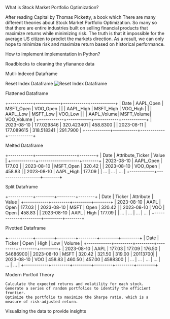 What is Stock Market Portfolio Optimization?

After reading Capital by Thomas Picketty, a book which 
There are many different theories about Stock Market Portfolio Optimization. So many so that there are entire industries built on selling financial products that maximize returns while minimizing risk. 
The truth is that it impossible for the average US citizen to predict the markets direction. As a result, we can only hope to minimize risk and maximize return based on historical performance. 


How to implement implementation in Python?


Roadblocks to cleaning the yfianance data

Mutli-Indexed Dataframe


Reset Index Dataframe
<picture>
    <source media="(prefers-color-scheme: dark)" srcset="(https://github.com/danielsbrown3/Pictures/blob/440544d94cbb2d7b2289f347860febcfcadd0c25/Reset_DF.jpg)">
    <img alt="Reset Index Dataframe" src="(https://github.com/danielsbrown3/Pictures/blob/440544d94cbb2d7b2289f347860febcfcadd0c25/Reset_DF.jpg)">
</picture>



Flattened Dataframe

+------------+------------+------------+------------+
|   Date     | AAPL_Open  | MSFT_Open  | VOO_Open   |
|            | AAPL_High  | MSFT_High  | VOO_High   |
|            | AAPL_Low   | MSFT_Low   | VOO_Low    |
|            | AAPL_Volume| MSFT_Volume| VOO_Volume |
+------------+------------+------------+------------+
| 2023-08-10 | 177.029846 | 320.423401 | 458.8300   |
| 2023-08-11 | 177.089615 | 318.518341 | 291.7900   |
+------------+------------+------------+------------+


Melted Dataframe

+------------+--------------------+--------+
|   Date     | Attribute_Ticker    |  Value |
+------------+--------------------+--------+
| 2023-08-10 | AAPL_Open           | 177.03 |
| 2023-08-10 | MSFT_Open           | 320.42 |
| 2023-08-10 | VOO_Open            | 458.83 |
| 2023-08-10 | AAPL_High           | 177.09 |
| ...        | ...                 | ...    |
+------------+--------------------+--------+



Split Dataframe

+------------+---------+---------+--------+
|   Date     | Ticker  | Attribute | Value |
+------------+---------+---------+--------+
| 2023-08-10 | AAPL    | Open    | 177.03 |
| 2023-08-10 | MSFT    | Open    | 320.42 |
| 2023-08-10 | VOO     | Open    | 458.83 |
| 2023-08-10 | AAPL    | High    | 177.09 |
| ...        | ...     | ...     | ...    |
+------------+---------+---------+--------+



Pivotted Dataframe


+------------+---------+---------+---------+---------+---------+
|   Date     | Ticker  |  Open   |  High   |  Low    | Volume  |
+------------+---------+---------+---------+---------+---------+
| 2023-08-10 | AAPL    | 177.03  | 177.09  | 176.50  | 54686900|
| 2023-08-10 | MSFT    | 320.42  | 321.50  | 319.00  | 20113700|
| 2023-08-10 | VOO     | 458.83  | 460.50  | 457.00  | 4588300 |
| ...        | ...     | ...     | ...     | ...     | ...     |
+------------+---------+---------+---------+---------+---------+




Modern Portfoil Theory

    Calculate the expected returns and volatility for each stock.
    Generate a series of random portfolios to identify the efficient frontier.
    Optimize the portfolio to maximize the Sharpe ratio, which is a measure of risk-adjusted return.
    
Visualizing the data to provide insights


